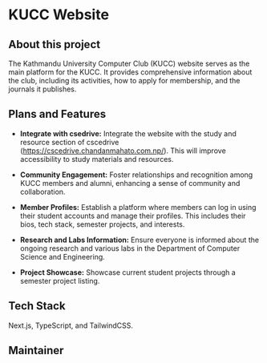 # KUCC Website

## About this project

The Kathmandu University Computer Club (KUCC) website serves as the main platform for the KUCC. It provides comprehensive information about the club, including its activities, how to apply for membership, and the journals it publishes.

## Plans and Features

- **Integrate with csedrive:** Integrate the website with the study and resource section of cscedrive (https://cscedrive.chandanmahato.com.np/). This will improve accessibility to study materials and resources.

- **Community Engagement:** Foster relationships and recognition among KUCC members and alumni, enhancing a sense of community and collaboration.

- **Member Profiles:** Establish a platform where members can log in using their student accounts and manage their profiles. This includes their bios, tech stack, semester projects, and interests.

- **Research and Labs Information:** Ensure everyone is informed about the ongoing research and various labs in the Department of Computer Science and Engineering.

- **Project Showcase:** Showcase current student projects through a semester project listing.

## Tech Stack

Next.js, TypeScript, and TailwindCSS.

## Maintainer
